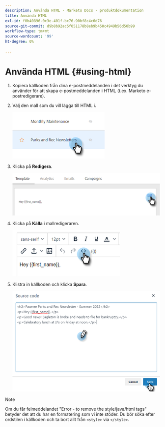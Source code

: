 ```yaml
---
description: Använda HTML - Marketo Docs - produktdokumentation
title: Använda HTML
exl-id: f0b40896-0c3e-401f-bc76-90bf8c4c6d76
source-git-commit: d9b8b92ac5f051178b8eb9b450c4949b56d50b99
workflow-type: tm+mt
source-wordcount: '99'
ht-degree: 0%

---
```


# Använda HTML {#using-html}

1. Kopiera källkoden från dina e-postmeddelanden i det verktyg du använder för att skapa e-postmeddelanden i HTML (t.ex. Marketo e-postredigerare).

1. Välj den mall som du vill lägga till HTML i.

   ![](assets/using-html-1.png)

1. Klicka på **Redigera**.

   ![](assets/using-html-2.png)

1. Klicka på **Källa** i mallredigeraren.

   ![](assets/using-html-3.png)

1. Klistra in källkoden och klicka **Spara**.

   ![](assets/using-html-4.png)

>[!NOTE]
>
>Om du får felmeddelandet &quot;Error - to remove the style/java/html tags&quot; betyder det att du har en formatering som vi inte stöder. Du bör söka efter ordstilen i källkoden och ta bort allt från `<style>` via `</style>`.

